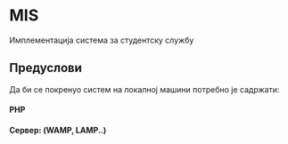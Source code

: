 # MIS
Имплементација система за студентску службу

## Предуслови
Да би се покренуо систем на локалној машини потребно је садржати:

#### PHP 
#### Сервер: (WAMP, LAMP..)
